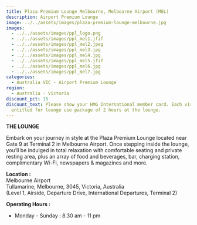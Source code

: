 ```yaml
---
title: Plaza Premium Lounge Melbourne, Melbourne Airport (MEL)
description: Airport Premium Lounge
image: ../../assets/images/plaza-premium-lounge-melbourne.jpg
images:
  - ../../assets/images/ppl_logo.png
  - ../../assets/images/ppl_mel1.jfif
  - ../../assets/images/ppl_mel2.jpeg
  - ../../assets/images/ppl_mel3.jpg
  - ../../assets/images/ppl_mel4.jpg
  - ../../assets/images/ppl_mel5.jfif
  - ../../assets/images/ppl_mel6.jpg
  - ../../assets/images/ppl_mel7.jpg
categories:
  - Australia VIC - Airport Premium Lounge
region:
  - Australia - Victoria
discount_pct: 15
discount_text: Please show your HMG International member card. Each visit is
  entitled for lounge use package of 2 hours at the lounge.
---
```

**THE LOUNGE**

Embark on your journey in style at the Plaza Premium Lounge located near Gate 9 at Terminal 2 in Melbourne Airport. Once stepping inside the lounge, you’ll be indulged in total relaxation with comfortable seating and private resting area, plus an array of food and beverages, bar, charging station, complimentary Wi-Fi, newspapers & magazines and more. 

**Location :**\
Melbourne Airport\
Tullamarine, Melbourne, 3045, Victoria, Australia\
(Level 1, Airside, Departure Drive, International Departures, Terminal 2)

**Operating Hours :**

* Monday - Sunday : 8.30 am - 11 pm
